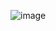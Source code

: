 ![image](https://github.com/FROBBLEE/FROBBLEE/assets/169504547/1a27fc27-eb90-4b5e-bd60-dd8f232e5bc7)

